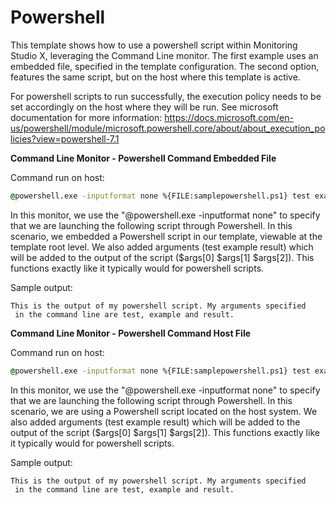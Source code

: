 <strong>Powershell</strong>
====================================================
This template shows how to use a powershell script within Monitoring Studio X, leveraging the Command Line monitor. The first example uses an embedded file, specified in the template configuration. The second option, features the same script, but on the host where this template is active.

For powershell scripts to run successfully, the execution policy needs to be set accordingly on the host where they will be run. See microsoft documentation for more information: https://docs.microsoft.com/en-us/powershell/module/microsoft.powershell.core/about/about_execution_policies?view=powershell-7.1

<strong>Command Line Monitor - Powershell Command Embedded File</strong>

Command run on host:
```bat
@powershell.exe -inputformat none %{FILE:samplepowershell.ps1} test example result
```
In this monitor, we use the "@powershell.exe -inputformat none" to specify that we are launching the following script through Powershell. In this scenario, we embedded a Powershell script in our template, viewable at the template root level. We also added arguments (test example result) which will be added to the output of the script ($args[0] $args[1] $args[2]). This functions exactly like it typically would for powershell scripts.

Sample output:
```
This is the output of my powershell script. My arguments specified
 in the command line are test, example and result.
```
<strong>Command Line Monitor - Powershell Command Host File</strong>

Command run on host:
```bat
@powershell.exe -inputformat none %{FILE:samplepowershell.ps1} test example result
```
In this monitor, we use the "@powershell.exe -inputformat none" to specify that we are launching the following script through Powershell. In this scenario, we are using a Powershell script located on the host system. We also added arguments (test example result) which will be added to the output of the script ($args[0] $args[1] $args[2]). This functions exactly like it typically would for powershell scripts.

Sample output:
```
This is the output of my powershell script. My arguments specified
 in the command line are test, example and result.
```
